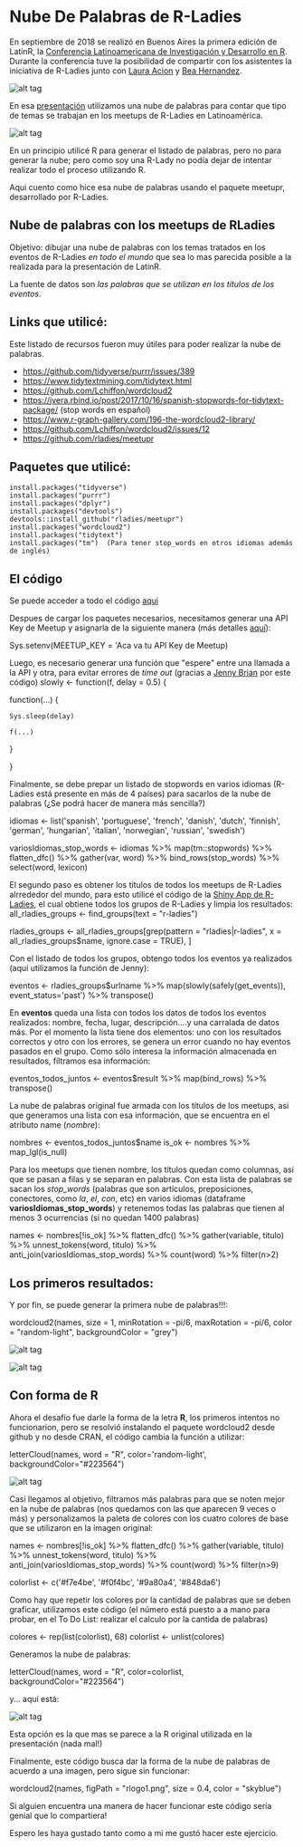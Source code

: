 # Nube De Palabras de R-Ladies

En septiembre de 2018 se realizó en Buenos Aires la primera edición de LatinR, la [Conferencia Latinoamericana de Investigación y Desarrollo en R](https://github.com/LatinR/presentaciones-LatinR2018). Durante la conferencia tuve la posibilidad de compartir con los asistentes la iniciativa de R-Ladies junto con [Laura Acion](http://lacion.rbind.io/) y [Bea Hernandez](https://twitter.com/chucheria).  


![alt tag](https://github.com/yabellini/NubeDePalabras/blob/master/imagen.png)

En esa [presentación](https://github.com/LatinR/presentaciones-LatinR2018/blob/master/presentaciones-orales/LatinR2018_RLadies.pptx) utilizamos una nube de palabras para contar que tipo de temas se trabajan en los meetups de R-Ladies en Latinoamérica.

![alt tag](https://github.com/yabellini/NubeDePalabras/blob/master/ROriginal.png)

En un principio utilicé R para generar el listado de palabras, pero no para generar la nube; pero como soy una R-Lady no podía dejar de intentar realizar todo el proceso utilizando R. 

Aqui cuento como hice esa nube de palabras usando el paquete meetupr, desarrollado por R-Ladies.

## Nube de palabras con los meetups de RLadies

Objetivo: dibujar una nube de palabras con los temas tratados en los eventos de R-Ladies *en todo el mundo* que sea lo mas parecida posible a la realizada para la presentación de LatinR.

La fuente de datos son *las palabras que se utilizan en los títulos de los eventos*.

## Links que utilicé:
Este listado de recursos fueron muy útiles para poder realizar la nube de palabras.

- https://github.com/tidyverse/purrr/issues/389
- https://www.tidytextmining.com/tidytext.html 
- https://github.com/Lchiffon/wordcloud2 
- https://jvera.rbind.io/post/2017/10/16/spanish-stopwords-for-tidytext-package/ (stop words en español)
- https://www.r-graph-gallery.com/196-the-wordcloud2-library/
- https://github.com/Lchiffon/wordcloud2/issues/12
- https://github.com/rladies/meetupr

## Paquetes que utilicé:

```
install.packages("tidyverse")
install.packages("purrr")
install.packages("dplyr")
install.packages("devtools")
devtools::install_github("rladies/meetupr")
install.packages("wordcloud2")
install.packages("tidytext")
install.packages("tm")  (Para tener stop_words en otros idiomas además de inglés)
```

## El código
Se puede acceder a todo el código [aqui](https://github.com/yabellini/NubeDePalabras/blob/master/NubeDePalabras.R)

Despues de cargar los paquetes necesarios, necesitamos generar una API Key de Meetup y asignarla de la siguiente manera (más detalles [aquí](https://github.com/rladies/meetupr)):

Sys.setenv(MEETUP_KEY = 'Aca va tu API Key de Meetup)

Luego, es necesario generar una función que "espere" entre una llamada a la API y otra, para evitar errores de *time out* (gracias a [Jenny Brian](https://twitter.com/jennybryan) por este código)
slowly <- function(f, delay = 0.5) {
  
  function(...) {
    
    Sys.sleep(delay)
    
    f(...)
    
  }
  
}

Finalmente, se debe prepar un listado de stopwords en varios idiomas (R-Ladies está presente en más de 4 países) para sacarlos de la nube de palabras (¿Se podrá hacer de manera más sencilla?)

idiomas <- list('spanish', 'portuguese', 'french', 'danish', 'dutch', 'finnish', 'german', 'hungarian', 'italian', 'norwegian', 'russian', 'swedish')

variosIdiomas_stop_words <- idiomas %>% 
  map(tm::stopwords) %>%
  flatten_dfc() %>% 
  gather(var, word) %>%
  bind_rows(stop_words) %>%
  select(word, lexicon)

El segundo paso es obtener los títulos de todos los meetups de R-Ladies alrrededor del mundo, para esto utilicé el código de la [Shiny App de R-Ladies](https://github.com/rladies/rshinylady), el cual obtiene todos los grupos de R-Ladies y limpia los resultados:
all_rladies_groups <- find_groups(text = "r-ladies")

rladies_groups <- all_rladies_groups[grep(pattern = "rladies|r-ladies", 
                                          x = all_rladies_groups$name,
                                          ignore.case = TRUE), ]



Con el listado de todos los grupos, obtengo todos los eventos ya realizados (aquí utilizamos la función de Jenny):  

eventos <- rladies_groups$urlname %>%
  map(slowly(safely(get_events)), event_status='past') %>% transpose()


En **eventos** queda una lista con todos los datos de todos los eventos realizados: nombre, fecha, lugar, descripción....y una carralada de datos más.  Por el momento la lista tiene dos elementos: uno con los resultados correctos y otro con los errores, se genera un error cuando no hay eventos pasados en el grupo.  Como sólo interesa la información almacenada en resultados, filtramos esa información: 

eventos_todos_juntos <- eventos$result %>% map(bind_rows) %>% transpose()

La nube de palabras original fue armada con los títulos de los meetups, asi que generamos una lista con esa información, que se encuentra en el atributo name (*nombre*):

nombres <- eventos_todos_juntos$name 
is_ok <- nombres %>% map_lgl(is_null)

Para los meetups que tienen nombre, los títulos quedan como columnas, asi que se pasan a filas y se separan en palabras.  Con esta lista de palabras se sacan los *stop_words* (palabras que son artículos, preposiciones, conectores, como *la*, *el*, *con*, etc) en varios idiomas (dataframe **variosIdiomas_stop_words**) y retenemos todas las palabras que tienen al menos 3 ocurrencias (si no quedan 1400 palabras)

names <- nombres[!is_ok] %>% 
  flatten_dfc() %>% 
  gather(variable, titulo) %>%
  unnest_tokens(word, titulo) %>%
  anti_join(variosIdiomas_stop_words) %>%
  count(word) %>%
  filter(n>2)


## Los primeros resultados:

Y por fin, se puede generar la primera nube de palabras!!!:


wordcloud2(names, size = 1, minRotation = -pi/6, maxRotation = -pi/6,
                  color = "random-light", backgroundColor = "grey")


![alt tag](https://github.com/yabellini/NubeDePalabras/blob/master/NubeDePalabras1.png)

![alt tag](https://github.com/yabellini/NubeDePalabras/blob/master/nubeDepalabras2.png)


## Con forma de R

Ahora el desafío fue darle la forma de la letra **R**, los primeros intentos no funcionarion, pero se resolvió instalando el paquete wordcloud2 desde github y no desde CRAN, el código cambia la función a utilizar:

letterCloud(names,  word = "R", color='random-light', backgroundColor="#223564")

![alt tag](https://github.com/yabellini/NubeDePalabras/blob/master/ConFormaDeR.png)


Casi llegamos al objetivo, filtramos más palabras para que se noten mejor en la nube de palabras (nos quedamos con las que aparecen 9 veces o más) y personalizamos la paleta de colores con los cuatro colores de base que se utilizaron en la imagen original:

names <- nombres[!is_ok] %>% 
  flatten_dfc() %>% 
  gather(variable, titulo) %>%
  unnest_tokens(word, titulo) %>%
  anti_join(variosIdiomas_stop_words) %>%
  count(word) %>%
  filter(n>9)

colorlist <- c('#f7e4be', '#f0f4bc', '#9a80a4', '#848da6')

Como hay que repetir los colores por la cantidad de palabras que se deben graficar, utilizamos este código (el número está puesto a a mano para probar, en el To Do List: realizar el calculo por la cantida de palabras)

colores <- rep(list(colorlist), 68) 
colorlist <- unlist(colores)

Generamos la nube de palabras:

letterCloud(names,  word = "R", color=colorlist, backgroundColor="#223564")

y... aquí está: 

![alt tag](https://github.com/yabellini/NubeDePalabras/blob/master/RConColoresLatinR.png)

Esta opción es la que mas se parece a la R original utilizada en la presentación (nada mal!)

Finalmente, este código busca dar la forma de la nube de palabras de acuerdo a una imagen, pero sigue sin funcionar:

wordcloud2(names, figPath = "rlogo1.png", size = 0.4, color = "skyblue")

Si alguien encuentra una manera de hacer funcionar este código sería genial que lo compartiera!

Espero les haya gustado tanto como a mi me gustó hacer este ejercicio.
